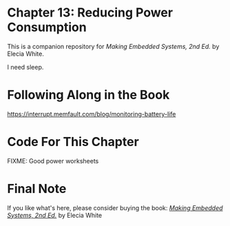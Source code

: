 # Chapter 13: Reducing Power Consumption
This is a companion repository for _Making Embedded Systems, 2nd Ed._ by Elecia White. 

I need sleep.

# Following Along in the Book

https://interrupt.memfault.com/blog/monitoring-battery-life

# Code For This Chapter
FIXME: Good power worksheets

# Final Note
If you like what's here, please consider buying the book: [_Making Embedded Systems, 2nd Ed._](https://learning.oreilly.com/library/view/making-embedded-systems/9781098151539/) by Elecia White
